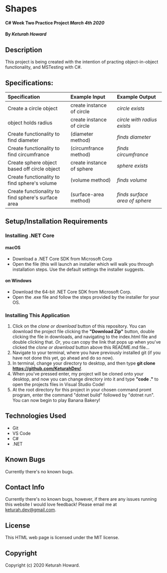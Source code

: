 # Shapes

#### C# Week Two Practice Project _March 4th 2020_

#### By _**Keturah Howard**_

## Description

This project is being created with the intention of practing object-in-object functionality, and MSTesting with C#.

## Specifications:


| Specification | Example Input | Example Output |
| :------------- |:-------------| :-------------------|
| Create a circle object | create instance of circle | *circle exists* |
| object holds radius | create instance of circle | *circle with radius exists* |
| Create functionality to find diameter | (diameter method) | *finds diameter* |
| Create functionality to find circumfrance | (circumfrance method) | *finds circumfrance* |
| Create sphere object based off circle object | create instance of sphere | *sphere exists* |
| Create functionality to find sphere's volume | (volume method) | *finds volume* |
| Create functionality to find sphere's surface area | (surface-area method) | *finds surface area of sphere* |






## Setup/Installation Requirements

  ### Installing .NET Core

  #### macOS
  * Download a .NET Core SDK from Microsoft Corp
  * Open the file (this will launch an installer which will walk you through installation steps. Use the default settings the installer suggests.

  #### on Windows
  * Download the 64-bit .NET Core SDK from Microsoft Corp.
  * Open the .exe file and follow the steps provided by the installer for your OS.

  ### Installing This Application

  1. Click on the *clone or download* button of this repository. You can download the project file clicking the **"Download Zip"** button, double clicking the file in downloads, and navigating to the index.html file and double clicking that. *Or*, you can copy the link that pops up when you've clicked the *clone or download* button above this README.md file...
  2. Navigate to your terminal, where you have previously installed git (if you have not done this yet, go ahead and do so now).
  3. In terminal, change your directory to desktop, and then type **git clone https://github.com/KeturahDev/**.
  4. When you've pressed enter, my project will be cloned onto your desktop, and now you can change directory into it and type **"code ."** to open the projects files in Visual Studio Code!
  5. At the root directory for this project in your chosen command promt program, enter the command "dotnet build" followed by "dotnet run". You can now begin to play Banana Bakery!

## Technologies Used

* Git
* VS Code
* C#
* .NET


## Known Bugs
Currently there's no known bugs.

## Contact Info 
Currently there's no known bugs, however, if there are any issues running this website I would love feedback! Please email me at keturah.dev@gmail.com.

## License

This HTML web page is licensed under the MIT license.

## Copyright

Copyright (c) 2020 Keturah Howard.